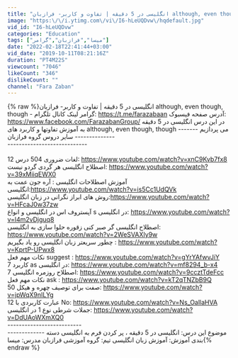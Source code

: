 ```yaml
---
title: "انگلیسی در 5 دقیقه | تفاوت و کاربر- فرازبان although, even though, though - گرامر"
image: "https:\/\/i.ytimg.com\/vi\/I6-hLeUQDvw\/hqdefault.jpg"
vid_id: "I6-hLeUQDvw"
categories: "Education"
tags: ["میسا","فرازبان","گرامر"]
date: "2022-02-18T22:41:44+03:00"
vid_date: "2019-10-11T08:21:16Z"
duration: "PT4M22S"
viewcount: "7046"
likeCount: "346"
dislikeCount: ""
channel: "Fara Zaban"
---
```

{% raw %}انگلیسی در 5 دقیقه | تفاوت و کاربر- فرازبان although, even though, though - گرامر لینک کانال تلگرام: <a rel="nofollow" target="blank" href="https://t.me/farazabaan">https://t.me/farazabaan</a> آدرس صفحه فیسبوک: <a rel="nofollow" target="blank" href="https://www.facebook.com/FarazabanGroup/">https://www.facebook.com/FarazabanGroup/</a> در این درس انگلیسی در 5 دقیقه به آموزش تفاوتها و کاربرد های although, even though, though می پردازیم --------------------- سایر دروس گروه فرازبان<br />----------------------------<br /><br />لغات ضروری 504 درس 12: <a rel="nofollow" target="blank" href="https://www.youtube.com/watch?v=xnC9Kvb7fx8">https://www.youtube.com/watch?v=xnC9Kvb7fx8</a><br />اصطلاح انگلیسی هر گردی گردو نیست: <a rel="nofollow" target="blank" href="https://www.youtube.com/watch?v=39xMiiqEWX0">https://www.youtube.com/watch?v=39xMiiqEWX0</a><br />آموزش اصطلاحات انگلیسی : آره جون عمت به انگلیسی:<a rel="nofollow" target="blank" href="https://www.youtube.com/watch?v=is5Cc1UdQVk">https://www.youtube.com/watch?v=is5Cc1UdQVk</a><br />روش های ابراز نگرانی در زبان انگلیسی:<a rel="nofollow" target="blank" href="https://www.youtube.com/watch?v=HFcaJ0w37zw">https://www.youtube.com/watch?v=HFcaJ0w37zw</a><br />آپستروف اس در انگلیسی و انواع s در انگلیسی: <a rel="nofollow" target="blank" href="https://www.youtube.com/watch?v=l4m2vDjguq8">https://www.youtube.com/watch?v=l4m2vDjguq8</a><br />اصطلاح انگلیسی گر صبر کنی زقوره حلوا سازی به انگلیسی: <a rel="nofollow" target="blank" href="https://www.youtube.com/watch?v=2WeSVAXIy9w">https://www.youtube.com/watch?v=2WeSVAXIy9w</a><br />چطور سریعتر زبان انگلیسی رو یاد بگیریم : <a rel="nofollow" target="blank" href="https://www.youtube.com/watch?v=KprtP-UPwx8">https://www.youtube.com/watch?v=KprtP-UPwx8</a><br />نکات مهم فعل suggest : <a rel="nofollow" target="blank" href="https://www.youtube.com/watch?v=gYrYAfwvJiY">https://www.youtube.com/watch?v=gYrYAfwvJiY</a><br />7 کاربرد as در انگلیسی: <a rel="nofollow" target="blank" href="https://www.youtube.com/watch?v=mf8294_b-x4">https://www.youtube.com/watch?v=mf8294_b-x4</a><br />7 اصطلاح روزمره انگلیسی: <a rel="nofollow" target="blank" href="https://www.youtube.com/watch?v=9ccztTdeFcc">https://www.youtube.com/watch?v=9ccztTdeFcc</a><br />نکات مهم فعل ask : <a rel="nofollow" target="blank" href="https://www.youtube.com/watch?v=kT2qTNZbB9Q">https://www.youtube.com/watch?v=kT2qTNZbB9Q</a><br />50 صفت برای توصیف چهره و هیکل: <a rel="nofollow" target="blank" href="https://www.youtube.com/watch?v=jpWqX9nILYg">https://www.youtube.com/watch?v=jpWqX9nILYg</a><br />12 عبارت کاربردی با No: <a rel="nofollow" target="blank" href="https://www.youtube.com/watch?v=Ns_OallaHVA">https://www.youtube.com/watch?v=Ns_OallaHVA</a><br />جملات شرطی نوع 1 در انگلیسی: <a rel="nofollow" target="blank" href="https://www.youtube.com/watch?v=DdUAoWXmXQ0">https://www.youtube.com/watch?v=DdUAoWXmXQ0</a><br />--------------------------<br />------------- موضوع این درس: انگلیسی در 5 دقیقه ، پر کردن فرم به انگلیسی دسته بندی آموزش: آموزش زبان انگلیسی تیم: گروه آموزشی فرازبان مدرس: میسا{% endraw %}
